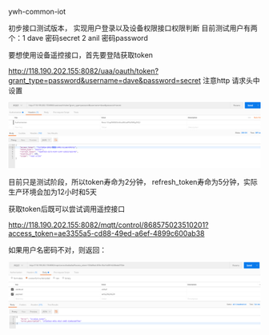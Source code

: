 ywh-common-iot

初步接口测试版本， 实现用户登录以及设备权限接口权限判断
目前测试用户有两个：1 dave 密码secret  2 anil 密码password

要想使用设备遥控接口，首先要登陆获取token

http://118.190.202.155:8082/uaa/oauth/token?grant_type=password&username=dave&password=secret
注意http 请求头中设置

![](https://github.com/akm8877m16/ywh-common-iot/raw/master/pics/登陆获取token.PNG)

目前只是测试阶段，所以token寿命为2分钟， refresh_token寿命为5分钟，实际生产环境会加为12小时和5天

获取token后既可以尝试调用遥控接口

http://118.190.202.155:8082/mqtt/control/868575023510201?access_token=ae3355a5-cd88-49ed-a6ef-4899c600ab38

如果用户名密码不对，则返回： 

![](https://github.com/akm8877m16/ywh-common-iot/raw/master/pics/遥控设备超时.PNG)

